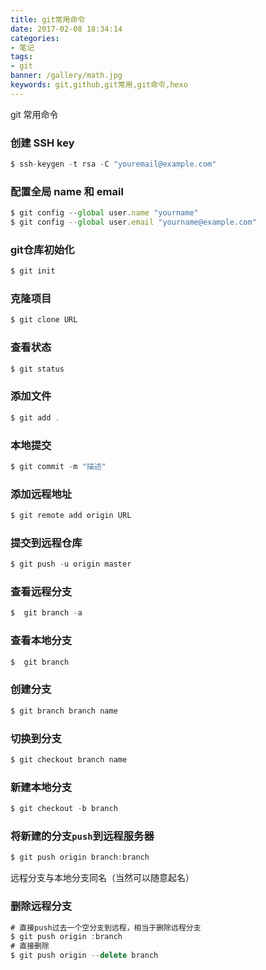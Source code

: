 ```yaml
---
title: git常用命令
date: 2017-02-08 18:34:14
categories:
- 笔记
tags: 
- git
banner: /gallery/math.jpg
keywords: git,github,git常用,git命令,hexo
---
```

git 常用命令
<!-- more -->
### 创建 SSH key
```js
$ ssh-keygen -t rsa -C "youremail@example.com"
```
### 配置全局 name 和 email 
```js
$ git config --global user.name "yourname" 
$ git config --global user.email "yourname@example.com" 
```
### git仓库初始化
```js
$ git init
```
### 克隆项目
```js
$ git clone URL
```
### 查看状态
```js
$ git status
```
### 添加文件
```js
$ git add .
```
### 本地提交
```js
$ git commit -m "描述"
```
### 添加远程地址
```js
$ git remote add origin URL
```
### 提交到远程仓库
```js
$ git push -u origin master
```
### 查看远程分支
```js
$  git branch -a 
```
### 查看本地分支
```js
$  git branch 
```
### 创建分支
```js
$ git branch branch name
```
### 切换到分支
```js
$ git checkout branch name
```
### 新建本地分支
```js
$ git checkout -b branch
```
### 将新建的分支`push`到远程服务器
```js
$ git push origin branch:branch
```
远程分支与本地分支同名（当然可以随意起名）
### 删除远程分支
```js
# 直接push过去一个空分支到远程，相当于删除远程分支
$ git push origin :branch
# 直接删除
$ git push origin --delete branch
```